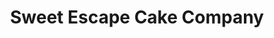 ---
title: "Sweet Escape Cake Company"
url: /indianapolis/sweet-escape-cake-company/
shop: bakery
---